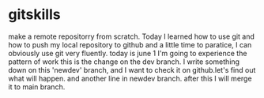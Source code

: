 # gitskills
make a remote repositorry from scratch.
Today I learned how to use git and how to push my local repository to github
and a little time to paratice, I can obviously use git very fluently.
today is june 1 I'm going to experience the pattern of work
this is the change on the dev branch.
I write something down on this 'newdev' branch, and I want to check it on github.let's find out what will happen.
and another line in newdev branch. after this I will merge it to main branch.

